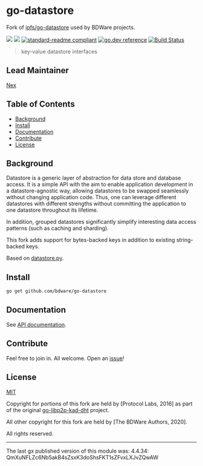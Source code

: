 # go-datastore

Fork of [ipfs/go-datastore](https://github.com/ipfs/go-datastore) used by BDWare projects.

[![](https://img.shields.io/badge/made%20by-Protocol%20Labs-blue.svg?style=flat-square)](http://ipn.io)
[![](https://img.shields.io/badge/project-BDWare-red.svg?style=flat-square)](http://bdware.org/)
[![standard-readme compliant](https://img.shields.io/badge/standard--readme-OK-green.svg?style=flat-square)](https://github.com/RichardLitt/standard-readme)
[![go.dev reference](https://img.shields.io/badge/go.dev-reference-007d9c?logo=go&logoColor=white&style=flat-square)](https://pkg.go.dev/github.com/bdware/go-datastore)
[![Build Status](https://travis-ci.com/BDWare/go-datastore.svg?branch=master)](https://travis-ci.com/BDWare/go-datastore)

> key-value datastore interfaces

## Lead Maintainer

[Nex](https://github.com/NexZhu)

## Table of Contents

- [Background](#background)
- [Install](#install)
- [Documentation](#documentation)
- [Contribute](#contribute)
- [License](#license)

## Background

Datastore is a generic layer of abstraction for data store and database access. It is a simple API with the aim to enable application development in a datastore-agnostic way, allowing datastores to be swapped seamlessly without changing application code. Thus, one can leverage different datastores with different strengths without committing the application to one datastore throughout its lifetime.

In addition, grouped datastores significantly simplify interesting data access patterns (such as caching and sharding).

This fork adds support for bytes-backed keys in addition to existing string-backed keys.

Based on [datastore.py](https://github.com/datastore/datastore).

## Install

```sh
go get github.com/bdware/go-datastore
```

## Documentation

See [API documentation](https://pkg.go.dev/github.com/bdware/go-datastore).

## Contribute

Feel free to join in. All welcome. Open an [issue](https://github.com/BDWare/go-datastore/issues)!

## License

[MIT](LICENSE)

Copyright for portions of this fork are held by [Protocol Labs, 2016] as part of the original [go-libp2p-kad-dht](https://github.com/libp2p/go-libp2p-kad-dht) project.

All other copyright for this fork are held by [The BDWare Authors, 2020].

All rights reserved.

---

The last gx published version of this module was: 4.4.34: QmXuNFLZc6Nb5akB4sZsxK3doShsFKT1sZFvxLXJvZQwAW
